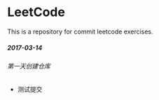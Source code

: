 # LeetCode
This is a repository for commit leetcode exercises.


##### 2017-03-14
###### 第一天创建仓库
- 测试提交


